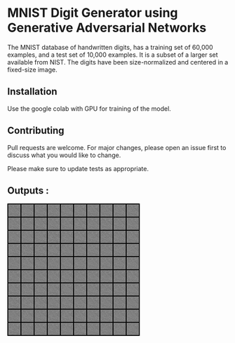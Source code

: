 # MNIST Digit Generator using Generative Adversarial Networks

The MNIST database of handwritten digits, has a training set of 60,000 examples, and a test set of 10,000 examples. It is a subset of a larger set available from NIST. The digits have been size-normalized and centered in a fixed-size image. 

## Installation

Use the google colab with GPU for training of the model.

## Contributing
Pull requests are welcome. For major changes, please open an issue first to discuss what you would like to change.

Please make sure to update tests as appropriate.

## Outputs : 

![Fake Image 0000](fake_images-0000.png)
